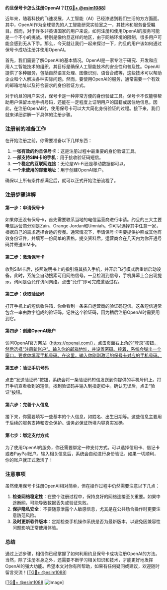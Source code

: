 **约旦保号卡怎么注册OpenAI？[[TG💪+ @esim1088](https://t.me/s/esim1088)]**

近年来，随着科技的飞速发展，人工智能（AI）已经渗透到我们生活的方方面面。其中，OpenAI作为全球领先的人工智能研究实验室之一，其技术和服务备受瞩目。然而，对于许多非英语国家的用户来说，如何注册和使用OpenAI的服务可能是一个不小的挑战。特别是像约旦这样的地区，由于网络环境的限制，很多用户可能会感到无从下手。那么，今天就让我们一起来探讨一下，约旦的用户该如何通过保号卡成功注册并使用OpenAI。

首先，我们需要了解OpenAI的基本情况。OpenAI是一家专注于研究、开发和应用人工智能技术的组织，其目标是确保人工智能技术的安全性和普及性。OpenAI提供了多种服务，包括自然语言处理、图像识别、语音合成等，这些技术可以帮助企业和个人解决各种实际问题。然而，要使用OpenAI的服务，通常需要一个有效的邮箱地址以及符合要求的身份验证方式。

对于约旦的用户来说，保号卡是一种非常方便的身份验证工具。保号卡不仅能够帮助用户保留本地手机号码，还能在一定程度上证明用户的国籍或居住地信息。因此，在注册OpenAI时，使用保号卡可以大大简化身份验证的过程。接下来，我们就来详细讲解一下具体的注册步骤。

### 注册前的准备工作

在开始注册之前，你需要准备以下几样东西：

1. **一张有效的约旦保号卡**：这是注册过程中最重要的身份验证工具。
2. **一部支持SIM卡的手机**：用于接收验证码短信。
3. **一个稳定的互联网连接**：无论是Wi-Fi还是移动数据都可以。
4. **一个未使用的邮箱地址**：用于创建OpenAI账户。

确保以上所有条件都满足后，就可以正式开始注册流程了。

### 注册步骤详解

#### 第一步：申请保号卡

如果你还没有保号卡，首先需要联系当地的电信运营商进行申请。约旦的三大主要电信运营商分别是Zain、Orange Jordan和Umniah。你可以选择其中任意一家，根据自己的需求选择合适的套餐。通常情况下，申请保号卡需要提供护照或其他有效身份证件，并填写一份简单的表格。提交资料后，运营商会在几天内为你开通号码并寄送SIM卡。

#### 第二步：激活保号卡

收到SIM卡后，按照说明书上的指引将其插入手机，并开启飞行模式后重新启动设备。此时，系统会自动搜索可用网络信号。一旦检测到信号，手机屏幕上会出现提示，询问是否允许访问网络。点击“允许”即可完成激活过程。

#### 第三步：获取验证码

打开手机上的短信收件箱，你会看到一条来自运营商的验证码短信。这条短信通常包含一串由数字组成的验证码。记住这个验证码，因为稍后注册OpenAI时需要用到它。

#### 第四步：创建OpenAI账户

访问OpenAI官方网站（https://openai.com/），点击页面右上角的“登录”按钮，然后选择“注册新账户”。输入你的邮箱地址，并设置密码。接着，系统会弹出一个窗口，要求你填写手机号码。在这里，输入你刚刚激活的保号卡对应的手机号码。

#### 第五步：验证手机号码

点击“发送验证码”按钮，系统会将一条验证码短信发送到你提供的手机号码上。打开手机查看收到的短信，找到验证码并输入到指定框中。确认无误后，点击“验证”按钮。

#### 第六步：完善个人信息

接下来，你需要填写一些基本的个人信息，如姓名、出生日期等。这些信息主要用于后续的服务支持和安全保护。请务必保证所填内容真实准确。

#### 第七步：绑定支付方式

为了使用OpenAI的服务，你还需要绑定一种支付方式。可以选择信用卡、借记卡或者PayPal账户。输入相关信息后，系统会自动进行身份验证。如果一切顺利，你的账户就正式激活了！

### 注意事项

虽然使用保号卡注册OpenAI相对简单，但在操作过程中仍然需要注意以下几点：

1. **检查网络稳定性**：在整个注册过程中，保持良好的网络连接至关重要。如果中途断网，可能导致数据丢失或验证失败。
2. **保护隐私安全**：不要随意泄露个人敏感信息，尤其是在公共场合操作时更要注意防范风险。
3. **及时更新软件版本**：定期检查手机操作系统是否为最新版本，以避免因兼容性问题影响正常使用体验。

### 总结

通过上述步骤，相信你已经掌握了如何利用约旦保号卡成功注册OpenAI的方法。当然，除了注册本身之外，还需要不断学习相关知识和技术，才能更好地发挥OpenAI的强大功能。希望本文对你有所帮助，如果有任何疑问或建议，欢迎随时留言交流！[[TG💪+ @esim1088](https://t.me/s/esim1088)]

[[TG💪+ @esim1088](https://t.me/s/esim1088) ![Image](https://i.postimg.cc/4NQfJmqS/Snipaste-2025-05-13-00-14-12.png)]